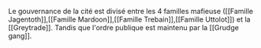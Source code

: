 Le gouvernance de la cité est divisé entre les 4 familles mafieuse ([[Famille Jagentoth]],[[Famille Mardoon]],[[Famille Trebain]],[[Famille Uttolot]]) et la [[Greytrade]]. Tandis que l'ordre publique est maintenu par la [[Grudge gang]].